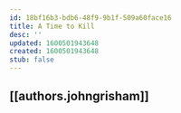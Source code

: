 ```yaml
---
id: 18bf16b3-bdb6-48f9-9b1f-509a60face16
title: A Time to Kill
desc: ''
updated: 1600501943648
created: 1600501943648
stub: false
---
```


## [[authors.johngrisham]]

